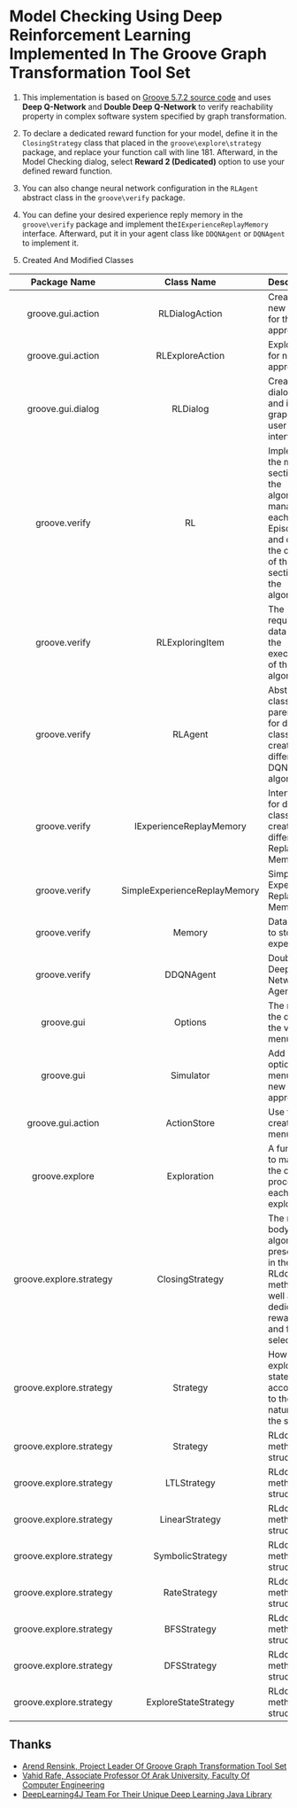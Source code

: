 # Model Checking Using Deep Reinforcement Learning Implemented In The Groove Graph Transformation Tool Set

1. This implementation is based on [Groove 5.7.2 source code](https://groove.ewi.utwente.nl) and uses **Deep Q-Network** and **Double Deep Q-Network** to verify reachability property in complex software system specified by graph transformation.

2. To declare a dedicated reward function for your model, define it in the `ClosingStrategy` class that placed in the `groove\explore\strategy` package, and replace your function call with line 181.
Afterward, in the Model Checking dialog, select **Reward 2 (Dedicated)** option to use your defined reward function.

3. You can also change neural network configuration in the `RLAgent` abstract class in the `groove\verify` package.

4. You can define your desired experience reply memory in the `groove\verify` package and implement the`IExperienceReplayMemory` interface.
Afterward, put it in your agent class like `DDQNAgent` or `DQNAgent` to implement it.

5. Created And Modified Classes

| Package Name        | Class Name           | Description  | Type
| :-------------: |:-------------:| :----| :----:
| groove.gui.action      | RLDialogAction | Create a new dialog for the new approach | `Created`
| groove.gui.action      | RLExploreAction | Exploring for new approach | `Created`
| groove.gui.dialog      | RLDialog | Create a dialog box and its graphical user interface | `Created` `Modified`
| groove.verify      | RL | Implement the main section of the algorithm, manage each Episode and check the outputs of the main section of the algorithm | `Created`
| groove.verify      | RLExploringItem | The required data during the execution of the algorithm | `Created`
| groove.verify      | RLAgent | Abstract class as parent class for different classes to create different DQN algorithms | `Created`
| groove.verify      | IExperienceReplayMemory | Interface for different classes to create different Replay Memory | `Created`
| groove.verify      | SimpleExperienceReplayMemory | Simple Experience Replay Memory | `Created`
| groove.verify      | Memory | Data model to store experiences | `Created`
| groove.verify      | DDQNAgent | Double Deep Q-Network Agent | `Created`
| groove.gui      | Options | The name the dialog in the verify menu | `Modified`
| groove.gui      | Simulator | Add a new option menu for new approach | `Modified`
| groove.gui.action      | ActionStore | Use the created menus | `Modified`
| groove.explore      | Exploration | A function to manage the overall process of each exploration | `Modified`
| groove.explore.strategy      | ClosingStrategy | The main body of the algorithm presented in the RLdoNext method, as well as dedicated rewards and feature selection | `Modified`
| groove.explore.strategy      | Strategy | How to explore the states according to the nature of the strategy | `Modified`
| groove.explore.strategy      | Strategy | RLdoNext method structure | `Modified`
| groove.explore.strategy      | LTLStrategy | RLdoNext method structure | `Modified`
| groove.explore.strategy      | LinearStrategy | RLdoNext method structure | `Modified`
| groove.explore.strategy      | SymbolicStrategy | RLdoNext method structure | `Modified`
| groove.explore.strategy      | RateStrategy | RLdoNext method structure | `Modified`
| groove.explore.strategy      | BFSStrategy | RLdoNext method structure | `Modified`
| groove.explore.strategy      | DFSStrategy | RLdoNext method structure | `Modified`
| groove.explore.strategy      | ExploreStateStrategy | RLdoNext method structure | `Modified`

## Thanks
* [Arend Rensink, Project Leader Of Groove Graph Transformation Tool Set][A. Rensink]
* [Vahid Rafe, Associate Professor Of Arak University, Faculty Of Computer Engineering][V. Rafe]
* [DeepLearning4J Team For Their Unique Deep Learning Java Library][DL4J]

[V. Rafe]: https://scholar.google.com/citations?user=JdL7r00AAAAJ&hl=en
[A. Rensink]: https://github.com/rensink
[DL4J]: https://github.com/eclipse/deeplearning4j